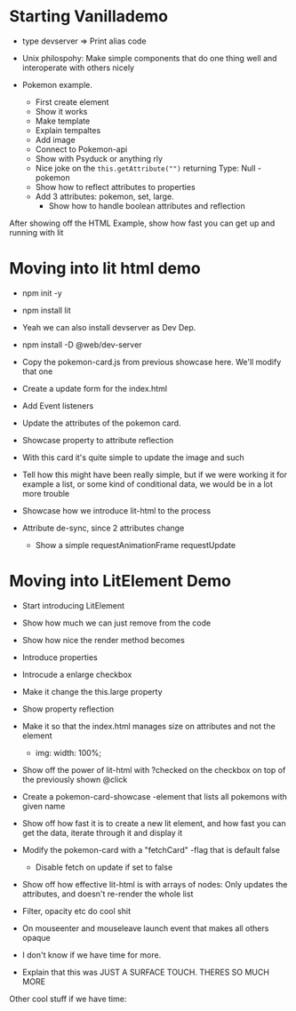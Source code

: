 # Starting Vanillademo
- type devserver => Print alias code

- Unix philospohy: Make simple components that do one thing 
well and interoperate with others nicely

- Pokemon example.
    - First create element
    - Show it works
    - Make template
    - Explain tempaltes
    - Add image
    - Connect to Pokemon-api
    - Show with Psyduck or anything rly
    - Nice joke on the `this.getAttribute("")` returning Type: Null -pokemon
    - Show how to reflect attributes to properties
    - Add 3 attributes: pokemon, set, large.
        - Show how to handle boolean attributes and reflection

After showing off the HTML Example, show how fast you can get up and running with lit

# Moving into lit html demo

- npm init -y
- npm install lit
- Yeah we can also install devserver as Dev Dep.
- npm install -D @web/dev-server

- Copy the pokemon-card.js from previous showcase here. We'll modify that one
- Create a update form for the index.html
- Add Event listeners
- Update the attributes of the pokemon card.
- Showcase property to attribute reflection

- With this card it's quite simple to update the image and such
- Tell how this might have been really simple, but if we were working it
for example a list, or some kind of conditional data, we would be 
in a lot more trouble

- Showcase how we introduce lit-html to the process

- Attribute de-sync, since 2 attributes change
    - Show a simple requestAnimationFrame requestUpdate

# Moving into LitElement Demo

- Start introducing LitElement
- Show how much we can just remove from the code
- Show how nice the render method becomes
- Introduce properties

- Introcude a enlarge checkbox
- Make it change the this.large property
- Show property reflection
- Make it so that the index.html manages size on attributes and not the element
    - img: width: 100%;

- Show off the power of lit-html with ?checked on the checkbox on top of the
previously shown @click

- Create a pokemon-card-showcase -element that lists all pokemons with given name
- Show off how fast it is to create a new lit element, and how fast you can
get the data, iterate through it and display it
- Modify the pokemon-card with a "fetchCard" -flag that is default false
    - Disable fetch on update if set to false

- Show off how effective lit-html is with arrays of nodes: Only updates the attributes, and 
doesn't re-render the whole list

- Filter, opacity etc do cool shit
- On mouseenter and mouseleave launch event that makes all others opaque

- I don't know if we have time for more.

- Explain that this was JUST A SURFACE TOUCH.
THERES SO MUCH MORE

Other cool stuff if we have time:
